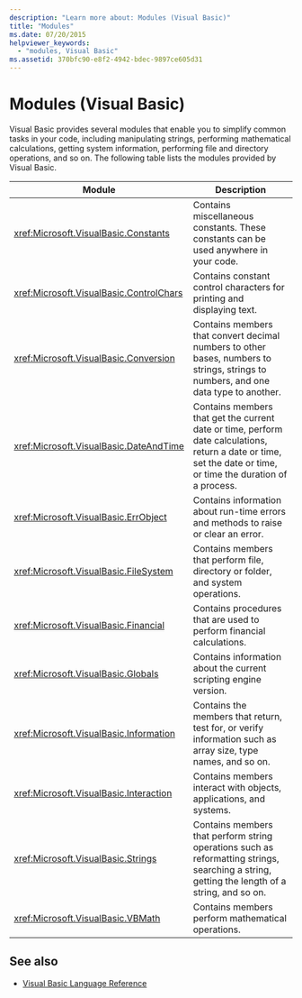```yaml
---
description: "Learn more about: Modules (Visual Basic)"
title: "Modules"
ms.date: 07/20/2015
helpviewer_keywords: 
  - "modules, Visual Basic"
ms.assetid: 370bfc90-e8f2-4942-bdec-9897ce605d31
---
```

# Modules (Visual Basic)

Visual Basic provides several modules that enable you to simplify common tasks in your code, including manipulating strings, performing mathematical calculations, getting system information, performing file and directory operations, and so on. The following table lists the modules provided by Visual Basic.  
  
| Module                                    | Description                                                                                                                                                    |
| ----------------------------------------- | -------------------------------------------------------------------------------------------------------------------------------------------------------------- |
| <xref:Microsoft.VisualBasic.Constants>    | Contains miscellaneous constants. These constants can be used anywhere in your code.                                                                           |
| <xref:Microsoft.VisualBasic.ControlChars> | Contains constant control characters for printing and displaying text.                                                                                         |
| <xref:Microsoft.VisualBasic.Conversion>   | Contains members that convert decimal numbers to other bases, numbers to strings, strings to numbers, and one data type to another.                            |
| <xref:Microsoft.VisualBasic.DateAndTime>  | Contains members that get the current date or time, perform date calculations, return a date or time, set the date or time, or time the duration of a process. |
| <xref:Microsoft.VisualBasic.ErrObject>    | Contains information about run-time errors and methods to raise or clear an error.                                                                             |
| <xref:Microsoft.VisualBasic.FileSystem>   | Contains members that perform file, directory or folder, and system operations.                                                                                |
| <xref:Microsoft.VisualBasic.Financial>    | Contains procedures that are used to perform financial calculations.                                                                                           |
| <xref:Microsoft.VisualBasic.Globals>      | Contains information about the current scripting engine version.                                                                                               |
| <xref:Microsoft.VisualBasic.Information>  | Contains the members that return, test for, or verify information such as array size, type names, and so on.                                                   |
| <xref:Microsoft.VisualBasic.Interaction>  | Contains members interact with objects, applications, and systems.                                                                                             |
| <xref:Microsoft.VisualBasic.Strings>      | Contains members that perform string operations such as reformatting strings, searching a string, getting the length of a string, and so on.                   |
| <xref:Microsoft.VisualBasic.VBMath>       | Contains members perform mathematical operations.                                                                                                              |
  
## See also

- [Visual Basic Language Reference](index.md)
